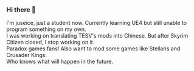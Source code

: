 ### Hi there 👋
I'm juseice, just a student now. Currently learning UE4 but still unable to program something on my own.<br>
I was working on translating TESV's mods into Chinese. But after Skyrim Citizen closed, I stop working on it.<br>
Paradox games fans! Also want to mod some games like Stellaris and Crusader Kings. <br>
Who knows what will happen in the future.

<!--
**juseice/juseice** is a ✨ _special_ ✨ repository because its `README.md` (this file) appears on your GitHub profile.

Here are some ideas to get you started:

- 🔭 I’m currently working on ...
- 🌱 I’m currently learning ...
- 👯 I’m looking to collaborate on ...
- 🤔 I’m looking for help with ...
- 💬 Ask me about ...
- 📫 How to reach me: ...
- 😄 Pronouns: ...
- ⚡ Fun fact: ...
-->
